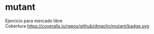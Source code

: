 # mutant
Ejercicio para mercado libre <br>
Cobertura https://coveralls.io/repos/github/dmaclin/mutant/badge.svg
